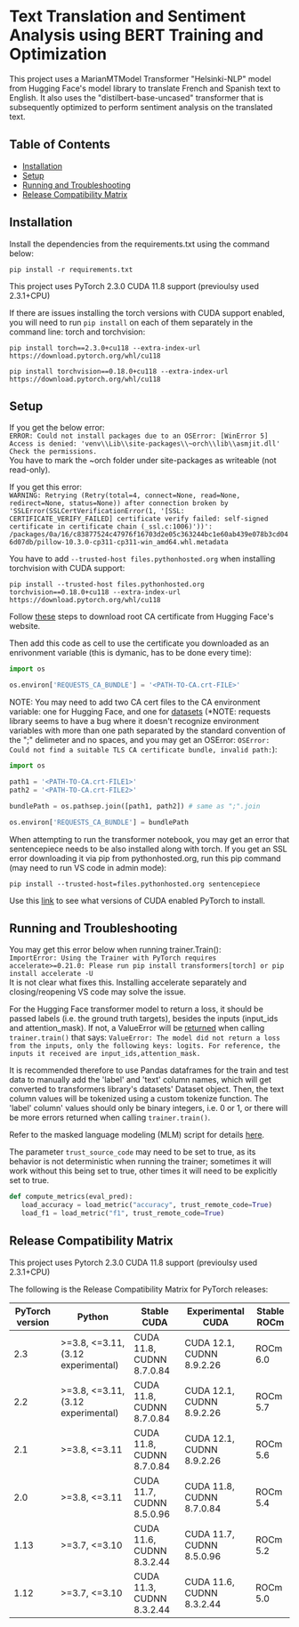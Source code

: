 # Text Translation and Sentiment Analysis using BERT Training and Optimization

This project uses a MarianMTModel Transformer "Helsinki-NLP" model from Hugging Face's model library to translate French and Spanish text to English. It also uses the "distilbert-base-uncased" transformer that is subsequently optimized to perform sentiment analysis on the translated text.

## Table of Contents
- [Installation](#installation)
- [Setup](#setup)
- [Running and Troubleshooting](#running-and-troubleshooting)
- [Release Compatibility Matrix](#release-compatibility-matrix)

## Installation

Install the dependencies from the requirements.txt using the command below:
```shell
pip install -r requirements.txt
```

This project uses PyTorch 2.3.0 CUDA 11.8 support (previoulsy used 2.3.1+CPU)

If there are issues installing the torch versions with CUDA support enabled, you will need to run `pip install` on each of them separately in the command line: torch and torchvision:
```shell
pip install torch==2.3.0+cu118 --extra-index-url https://download.pytorch.org/whl/cu118
```
```shell
pip install torchvision==0.18.0+cu118 --extra-index-url https://download.pytorch.org/whl/cu118
```

## Setup

If you get the below error: <br />
`ERROR: Could not install packages due to an OSError: [WinError 5] Access is denied: 'venv\\Lib\\site-packages\\~orch\\lib\\asmjit.dll' Check the permissions.` <br />
You have to mark the ~orch folder under site-packages as writeable (not read-only).

If you get this error: <br />
`WARNING: Retrying (Retry(total=4, connect=None, read=None, redirect=None, status=None)) after connection broken by 'SSLError(SSLCertVerificationError(1, '[SSL: CERTIFICATE_VERIFY_FAILED] certificate verify failed: self-signed certificate in certificate chain (_ssl.c:1006)'))': /packages/0a/16/c83877524c47976f16703d2e05c363244bc1e60ab439e078b3cd046d07db/pillow-10.3.0-cp311-cp311-win_amd64.whl.metadata`

You have to add `--trusted-host files.pythonhosted.org` when installing torchvision with CUDA support:
```shell
pip install --trusted-host files.pythonhosted.org torchvision==0.18.0+cu118 --extra-index-url https://download.pytorch.org/whl/cu118
```


Follow [these](https://stackoverflow.com/questions/71692354/facing-ssl-error-with-huggingface-pretrained-models) steps to download root CA certificate from Hugging Face's website.

Then add this code as cell to use the certificate you downloaded as an enrivonment variable (this is dymanic, has to be done every time):

```python
import os

os.environ['REQUESTS_CA_BUNDLE'] = '<PATH-TO-CA.crt-FILE>'
```

NOTE: You may need to add two CA cert files to the CA environment variable: one for Hugging Face, and one for [datasets](https://raw.githubusercontent.com/huggingface/datasets) (*NOTE: requests library seems to have a bug where it doesn't recognize environment variables with more than one path separated by the standard convention of the ";" delimeter and no spaces, and you may get an OSError: `OSError: Could not find a suitable TLS CA certificate bundle, invalid path:`):
```python
import os

path1 = '<PATH-TO-CA.crt-FILE1>'
path2 = '<PATH-TO-CA.crt-FILE2>'

bundlePath = os.pathsep.join([path1, path2]) # same as ";".join

os.environ['REQUESTS_CA_BUNDLE'] = bundlePath
```

When attempting to run the transformer notebook, you may get an error that sentencepiece needs to be also installed along with torch. If you get an SSL error downloading it via pip from pythonhosted.org, run this pip command (may need to run VS code in admin mode):
```shell
pip install --trusted-host=files.pythonhosted.org sentencepiece
```

Use this [link](https://pytorch.org/get-started/previous-versions/) to see what versions of CUDA enabled PyTorch to install.

## Running and Troubleshooting

You may get this error below when running trainer.Train(): <br />
`ImportError: Using the Trainer with PyTorch requires accelerate>=0.21.0: Please run pip install transformers[torch] or pip install accelerate -U` <br />
It is not clear what fixes this. Installing accelerate separately and closing/reopening VS code may solve the issue.

For the Hugging Face transformer model to return a loss, it should be passed labels (i.e. the ground truth targets), besides the inputs (input_ids and attention_mask). If not, a ValueError will be [returned](https://discuss.huggingface.co/t/the-model-did-not-return-a-loss-from-the-inputs-only-the-following-keys-logits-for-reference-the-inputs-it-received-are-input-values/25420/15) when calling `trainer.train()` that says:
`ValueError: The model did not return a loss from the inputs, only the following keys: logits. For reference, the inputs it received are input_ids,attention_mask.`

It is recommended therefore to use Pandas dataframes for the train and test data to manually add the 'label' and 'text' column names, which will get converted to transformers library's datasets' Dataset object. Then, the text column values will be tokenized using a custom tokenize function. The 'label' column' values should only be binary integers, i.e. 0 or 1, or there will be more errors returned when calling `trainer.train()`.

Refer to the masked language modeling (MLM) script for details [here](https://github.com/huggingface/transformers/blob/main/examples/pytorch/language-modeling/run_mlm.py).

The parameter `trust_source_code` may need to be set to true, as its behavior is not deterministic when running the trainer; sometimes it will work without this being set to true, other times it will need to be explicitly set to true.
```python
def compute_metrics(eval_pred):
   load_accuracy = load_metric("accuracy", trust_remote_code=True)
   load_f1 = load_metric("f1", trust_remote_code=True)
```

## Release Compatibility Matrix

This project uses Pytorch 2.3.0 CUDA 11.8 support (previoulsy used 2.3.1+CPU)

The following is the Release Compatibility Matrix for PyTorch releases:

| PyTorch version | Python | Stable CUDA | Experimental CUDA | Stable ROCm |
| --- | --- | --- | --- | --- |
| 2.3 | >=3.8, <=3.11, (3.12 experimental) | CUDA 11.8, CUDNN 8.7.0.84 | CUDA 12.1, CUDNN 8.9.2.26 | ROCm 6.0 |
| 2.2 | >=3.8, <=3.11, (3.12 experimental) | CUDA 11.8, CUDNN 8.7.0.84 | CUDA 12.1, CUDNN 8.9.2.26 | ROCm 5.7 |
| 2.1 | >=3.8, <=3.11 | CUDA 11.8, CUDNN 8.7.0.84 | CUDA 12.1, CUDNN 8.9.2.26 | ROCm 5.6 |
| 2.0 | >=3.8, <=3.11 | CUDA 11.7, CUDNN 8.5.0.96 | CUDA 11.8, CUDNN 8.7.0.84 | ROCm 5.4 |
| 1.13 | >=3.7, <=3.10 | CUDA 11.6, CUDNN 8.3.2.44 | CUDA 11.7, CUDNN 8.5.0.96 | ROCm 5.2 |
| 1.12 | >=3.7, <=3.10 | CUDA 11.3, CUDNN 8.3.2.44 | CUDA 11.6, CUDNN 8.3.2.44 | ROCm 5.0 |

